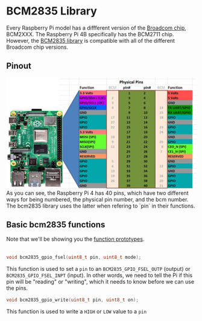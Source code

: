 # BCM2835 Library
Every Raspberry Pi model has a diffferent version of the [Broadcom chip](https://www.raspberrypi.com/documentation/computers/processors.html), 
BCM2XXX. The Raspberry Pi 4B specifically has the BCM2711 chip. However, the [BCM2835 library](https://www.airspayce.com/mikem/bcm2835/) 
is compatible with all of the different Broadcom chip versions.

## Pinout
<img align="center" src="../.assets/reference/pinout-corrected-1024x605.jpg" width="600" />
As you can see, the Raspberry Pi 4 has 40 pins, which have two different ways for being numbered, the physical pin number, and the bcm number. The bcm2835 library uses the latter when refering to `pin` in their functions.

## Basic bcm2835 functions
Note that we'll be showing you the [function prototypes](https://cplusplus.com/articles/yAqpX9L8/).<br><br>

```C++
void bcm2835_gpio_fsel(uint8_t pin, uint8_t mode);
```
This function is used to set a `pin` to an `BCM2835_GPIO_FSEL_OUTP` (output) or `BCM2835_GPIO_FSEL_INPT` (input). In other words, we need to tell the Pi if this pin will be "reading" or "writing", which it needs to know before we can use the pins.

```C++
void bcm2835_gpio_write(uint8_t pin, uint8_t on);
```
This function is used to write a `HIGH` or `LOW` value to a `pin`

